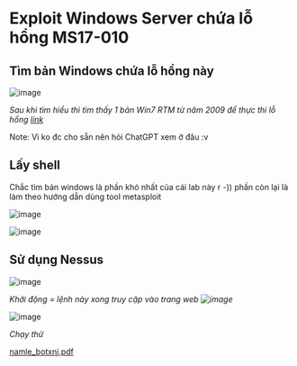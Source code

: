 # Exploit Windows Server chứa lỗ hổng MS17-010

## Tìm bản Windows chứa lỗ hổng này

![image](https://github.com/user-attachments/assets/ee095364-1cab-4372-9722-565112ca47de)

*Sau khi tìm hiểu thì tìm thấy 1 bản Win7 RTM từ năm 2009 để thực thi lỗ hổng [link](https://archive.org/details/win10-1607)*

Note: Vì ko đc cho sẵn nên hỏi ChatGPT xem ở đâu :v

## Lấy shell

Chắc tìm bản windows là phần khó nhất của cái lab này r -)) phần còn lại là làm theo hướng dẫn dùng tool metasploit

![image](https://github.com/user-attachments/assets/ef70c868-e1be-4cf9-88df-104ccf671c04)

![image](https://github.com/user-attachments/assets/6f7fbd1c-7adb-43c5-8861-019a0019779f)

## Sử dụng Nessus 

![image](https://github.com/user-attachments/assets/32e80b1b-117b-4040-90a0-4944a59580b0)

*Khởi động = lệnh này xong truy cập vào trang web ![image](https://github.com/user-attachments/assets/fd61212c-3705-468d-87aa-4c94b6176ae2)*

![image](https://github.com/user-attachments/assets/26eec09d-b787-4d1b-9f8e-821341c91abc)

*Chạy thử*

[namle_botxnj.pdf](https://github.com/user-attachments/files/17786857/namle_botxnj.pdf)





